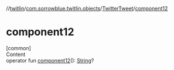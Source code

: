 //[twitlin](../../index.md)/[com.sorrowblue.twitlin.objects](../index.md)/[TwitterTweet](index.md)/[component12](component12.md)



# component12  
[common]  
Content  
operator fun [component12](component12.md)(): [String](https://kotlinlang.org/api/latest/jvm/stdlib/kotlin/-string/index.html)?  



